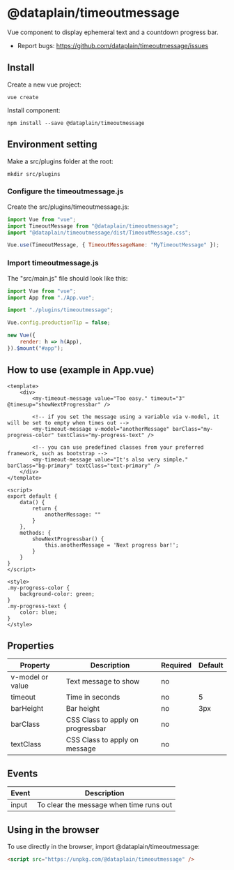 # @dataplain/timeoutmessage

Vue component to display ephemeral text and a countdown progress bar.

* Report bugs: <https://github.com/dataplain/timeoutmessage/issues>

## Install

Create a new vue project:

```shell
vue create
```

Install component:

```shell
npm install --save @dataplain/timeoutmessage
```

## Environment setting

Make a src/plugins folder at the root:

```shell
mkdir src/plugins
```

### Configure the timeoutmessage.js

Create the src/plugins/timeoutmessage.js:

```javascript
import Vue from "vue";
import TimeoutMessage from "@dataplain/timeoutmessage";
import "@dataplain/timeoutmessage/dist/TimeoutMessage.css";

Vue.use(TimeoutMessage, { TimeoutMessageName: "MyTimeoutMessage" });
```

### Import timeoutmessage.js

The "src/main.js" file should look like this:

```javascript
import Vue from "vue";
import App from "./App.vue";

import "./plugins/timeoutmessage";

Vue.config.productionTip = false;

new Vue({
    render: h => h(App),
}).$mount("#app");

```

## How to use (example in App.vue)

```vue
<template>
    <div>
        <my-timeout-message value="Too easy." timeout="3" @timesup="showNextProgressbar" />

        <!-- if you set the message using a variable via v-model, it will be set to empty when times out -->
        <my-timeout-message v-model="anotherMessage" barClass="my-progress-color" textClass="my-progress-text" />

        <!-- you can use predefined classes from your preferred framework, such as bootstrap -->
        <my-timeout-message value="It's also very simple." barClass="bg-primary" textClass="text-primary" />
    </div>
</template>

<script>
export default {
    data() {
        return {
            anotherMessage: ""
        }
    },
    methods: {
        showNextProgressbar() {
            this.anotherMessage = 'Next progress bar!';
        }
    }
}
</script>

<style>
.my-progress-color {
    background-color: green;
}
.my-progress-text {
    color: blue;
}
</style>
```

## Properties

Property | Description | Required | Default
-|-|-|-
v-model or value | Text message to show | no |
timeout | Time in seconds | no | 5
barHeight | Bar height | no | 3px
barClass | CSS Class to apply on progressbar | no |
textClass | CSS Class to apply on message | no |

## Events

Event | Description
-|-
input | To clear the message when time runs out

## Using in the browser

To use directly in the browser, import @dataplain/timeoutmessage:

```html
<script src="https://unpkg.com/@dataplain/timeoutmessage" />
```
